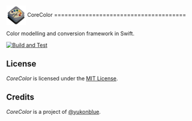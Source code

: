 <a align="verticalcenter">
	<img align="center" src="Assets/logo.png" width="52" height="52"> CoreColor
</a>
======================================

Color modelling and conversion framework in Swift.

[![Build and Test](https://github.com/yukonblue/CoreColor/actions/workflows/swift.yml/badge.svg)](https://github.com/yukonblue/CoreColor/actions/workflows/swift.yml)


## License

*CoreColor* is licensed under the [MIT License](https://choosealicense.com/licenses/mit/).

## Credits

*CoreColor* is a project of [@yukonblue](https://github.com/yukonblue).
